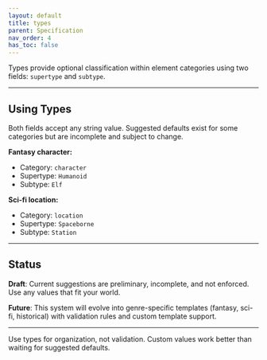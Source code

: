 ```yaml
---
layout: default
title: types
parent: Specification
nav_order: 4
has_toc: false
---
```


Types provide optional classification within element categories using two fields: `supertype` and `subtype`.

---

## Using Types

Both fields accept any string value. Suggested defaults exist for some categories but are incomplete and subject to change.

**Fantasy character:**
- Category: `character`
- Supertype: `Humanoid`
- Subtype: `Elf`

**Sci-fi location:**
- Category: `location`
- Supertype: `Spaceborne`
- Subtype: `Station`

---

## Status

**Draft**: Current suggestions are preliminary, incomplete, and not enforced. Use any values that fit your world.

**Future**: This system will evolve into genre-specific templates (fantasy, sci-fi, historical) with validation rules and custom template support.

---

Use types for organization, not validation. Custom values work better than waiting for suggested defaults.
